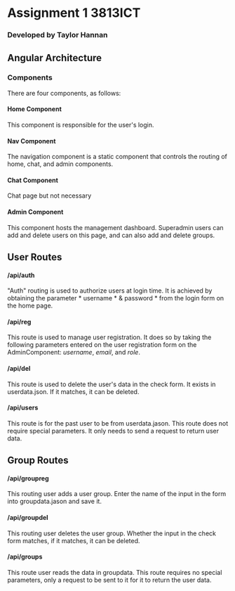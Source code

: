 # Assignment 1 3813ICT
### Developed by Taylor Hannan

## Angular Architecture
### Components
There are four components, as follows:

#### Home Component

This component is responsible for the user's login.

#### Nav Component
The navigation component is a static component that controls the routing of home, chat, and admin components.

#### Chat Component
Chat page but not necessary

#### Admin Component

This component hosts the management dashboard. Superadmin users can add and delete users on this page, and can also add and delete groups.


## User Routes
#### /api/auth
"Auth" routing is used to authorize users at login time. It is achieved by obtaining the parameter * username * & password * from the login form on the home page. 

#### /api/reg
This route is used to manage user registration. It does so by taking the following parameters entered on the user registration form on the AdminComponent: *username*,  *email*, and *role*. 

#### /api/del
This route is used to delete the user's data in the check form. It exists in userdata.json. If it matches, it can be deleted.

#### /api/users
This route is for the past user to be from userdata.jason. This route does not require special parameters. It only needs to send a request to return user data.

## Group Routes
#### /api/groupreg
This routing user adds a user group. Enter the name of the input in the form into groupdata.jason and save it.

#### /api/groupdel
This routing user deletes the user group. Whether the input in the check form matches, if it matches, it can be deleted.

#### /api/groups
This route user reads the data in groupdata.
This route requires no special parameters, only a request to be sent to it for it to return the user data.
